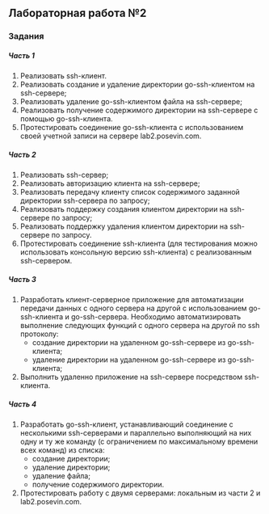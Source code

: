 ## Лабораторная работа №2
### Задания
##### Часть 1
1. Реализовать ssh-клиент.
2. Реализовать создание и удаление директории go-ssh-клиентом на ssh-сервере;
3. Реализовать удаление go-ssh-клиентом файла на ssh-сервере;
4. Реализовать получение содержимого директории на ssh-сервере с помощью go-ssh-клиента.
5. Протестировать соединение go-ssh-клиента с использованием своей учетной записи на сервере lab2.posevin.com.

##### Часть 2
1. Реализовать ssh-сервер;
2. Реализовать авторизацию клиента на ssh-сервере;
3. Реализовать передачу клиенту список содержимого заданной директории ssh-сервера по запросу;
4. Реализовать поддержку создания клиентом директории на ssh-сервере по запросу;
5. Реализовать поддержку удаления клиентом директории на ssh-сервере по запросу.
6. Протестировать соединение ssh-клиента (для тестирования можно использовать консольную версию ssh-клиента) с реализованным ssh-сервером.

##### Часть 3
1. Разработать клиент-серверное приложение для автоматизации передачи данных с одного сервера на другой с использованием go-ssh-клиента и go-ssh-сервера. Необходимо автоматизировать выполнение следующих функций с одного сервера на другой по ssh протоколу:
    * создание директории на удаленном go-ssh-сервере из go-ssh-клиента;
    * удаление директории на удаленном go-ssh-сервере из go-ssh-клиента;
2. Выполнить удаленно приложение на ssh-сервере посредством ssh-клиента.

##### Часть 4
1. Разработать go-ssh-клиент, устанавливающий соединение с несколькими ssh-серверами и параллельно выполняющий на них одну и ту же команду (с ограничением по максимальному времени всех команд) из списка:
    * создание директории;
    * удаление директории;
    * удаление файла;
    * получение содержимого директории.
2. Протестировать работу с двумя серверами: локальным из части 2 и lab2.posevin.com.